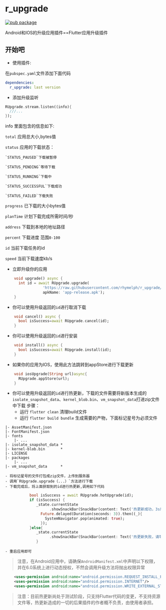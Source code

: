 # r_upgrade
[![pub package](https://img.shields.io/pub/v/r_upgrade.svg)](https://pub.dartlang.org/packages/r_upgrade)

Android和IOS的升级应用插件==Flutter应用升级插件

## 开始吧
- 使用插件:

在`pubspec.yaml`文件添加下面代码
```yaml
dependencies:
  r_upgrade: last version
```
- 添加升级监听
```dart
RUpgrade.stream.listen((info){
  ///...
});
```
info 里面包含的信息如下:

`total` 应用总大小,bytes值

`status` 应用的下载状态：

    `STATUS_PAUSED`下载被暂停
    
    `STATUS_PENDING`等待下载
    
    `STATUS_RUNNING`下载中
    
    `STATUS_SUCCESSFUL`下载成功
    
    `STATUS_FAILED`下载失败
    
`progress` 已下载的大小bytes值

`planTime` 计划下载完成所需时间/秒

`address` 下载到本地的地址路径

`percent` 下载进度 范围`0-100`

`id` 当前下载任务的id

`speed` 当前下载速度kb/s

-  立即升级你的应用
```dart
    void upgrade() async {
      int id = await RUpgrade.upgrade(
                 'https://raw.githubusercontent.com/rhymelph/r_upgrade/master/apk/app-release.apk',
                 apkName: 'app-release.apk');
    }
```
- 你可以使用升级返回的`id`进行取消下载
```dart
    void cancel() async {
      bool isSuccess=await RUpgrade.cancel(id);
    }
```
- 你可以使用升级返回的`id`进行安装
```dart
    void install() async {
      bool isSuccess=await RUpgrade.install(id);
    }
```
- 如果你的应用为IOS，使用此方法跳转到appStore进行下载更新
```dart
    void iosUpgrade(String url)async{
      RUpgrade.appStore(url);
    }
```
- 你可以使用升级返回的`id`进行热更新，下载的文件需要将新版本生成的`isolate_snapshot_data`、`kernel_blob.bin`、`vm_snapshot_data`打进zip文件中下载
步骤：
    - 运行 `flutter clean` 清理build文件
    - 运行 `flutter build bundle` 生成需要的产物，下面标记星号为必须文件

```
|- AssetManifest.json
|- FontManifest.json
|- fonts
    |- ...
|- isolate_snapshot_data *
|- kernel-blob.bin       *
|- LICENSE
|- packages
    |- ...
|- vm_snapshot_data      *
```
    - 将标记星号的文件打包成zip文件，上传到服务器
    - 调用`RUpgrade.upgrade（...）`方法进行下载
    - 下载完成后，将上面获取到的id进行热更新,调用如下代码

```dart
           bool isSuccess = await RUpgrade.hotUpgrade(id);
           if (isSuccess) {
              _state.currentState
                    .showSnackBar(SnackBar(content: Text('热更新成功，3s后退出应用，请重新进入')));
                Future.delayed(Duration(seconds: 3)).then((_){
                  SystemNavigator.pop(animated: true);
                });
           }else{
              _state.currentState
                    .showSnackBar(SnackBar(content: Text('热更新失败，请等待更新包下载完成')));
              }
```
    - 重启应用即可

> 注意，在Android应用中，请确保`AndroidManifest.xml`中声明以下权限，并在6.0系统上进行动态授权，不然会调用升级方法将抛出权限异常

```xml
    <uses-permission android:name="android.permission.REQUEST_INSTALL_PACKAGES" />
    <uses-permission android:name="android.permission.INTERNET"/>
    <uses-permission android:name="android.permission.WRITE_EXTERNAL_STORAGE"/>
```

> 注意：目前热更新尚处于测试阶段，只支持Flutter代码的变更，不支持资源文件等，热更新造成的一切的后果插件的作者概不负责，由使用者承担。

